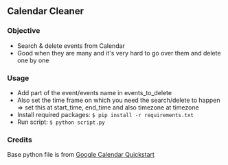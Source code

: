 ## Calendar Cleaner

### Objective
- Search & delete events from Calendar
- Good when they are many and it's very hard to go over them and delete one by one

### Usage
- Add part of the event/events name in events_to_delete
- Also set the time frame on which you need the search/delete to happen => set this at start_time, end_time and also timezone at timezone
- Install required packages: `$ pip install -r requirements.txt`
- Run script: `$ python script.py`


### Credits
Base python file is from [Google Calendar Quickstart](https://developers.google.com/calendar/api/quickstart/python)